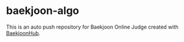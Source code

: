 # baekjoon-algo
This is an auto push repository for Baekjoon Online Judge created with [BaekjoonHub](https://github.com/BaekjoonHub/BaekjoonHub).
